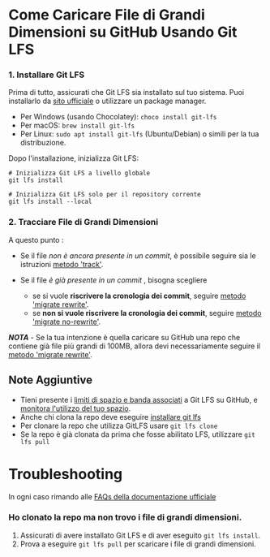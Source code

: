 # Come Caricare File di Grandi Dimensioni su GitHub Usando Git LFS

### 1. Installare Git LFS

Prima di tutto, assicurati che Git LFS sia installato sul tuo sistema. Puoi installarlo da [sito ufficiale](https://git-lfs.github.com/) o utilizzare un package manager.

- Per Windows (usando Chocolatey): `choco install git-lfs`
- Per macOS: `brew install git-lfs`
- Per Linux: `sudo apt install git-lfs` (Ubuntu/Debian) o simili per la tua distribuzione.

Dopo l'installazione, inizializza Git LFS:
``` shell
# Inizializza Git LFS a livello globale
git lfs install
```
``` shell
# Inizializza Git LFS solo per il repository corrente
git lfs install --local
```

### 2. Tracciare File di Grandi Dimensioni
A questo punto :
- Se il file *non è ancora presente in un commit*, è possibile seguire sia le istruzioni [metodo 'track'](steps-track.md).
  
- Se il file *è già presente in un commit* , bisogna scegliere
    - se si vuole **riscrivere la cronologia dei commit**, seguire [metodo 'migrate rewrite'](steps-rewrite.md).
    - se **non si vuole riscrivere la cronologia dei commit**, seguire [metodo 'migrate no-rewrite'](steps-norewrite.md).
  
***NOTA*** - Se la tua intenzione è quella caricare su GitHub una repo che contiene già file più grandi di 100MB, allora devi necessariamente seguire il [metodo 'migrate rewrite'](steps-rewrite.md).


## Note Aggiuntive
- Tieni presente i [limiti di spazio e banda associati](https://docs.github.com/en/repositories/working-with-files/managing-large-files/about-storage-and-bandwidth-usage) a Git LFS su GitHub, e [monitora l'utilizzo del tuo spazio](https://docs.github.com/en/billing/managing-billing-for-your-products/managing-billing-for-git-large-file-storage/viewing-your-git-large-file-storage-usage).
- Anche chi clona la repo deve eseguire [installare git lfs](#passo-1-installare-git-lfs)
- Per clonare la repo che utilizza GitLFS usare ```git lfs clone```
- Se la repo è già clonata da prima che fosse abilitato LFS, utilizzare  ```git lfs pull```

  
<!-- TROUBLESHOOTING -->
# Troubleshooting
In ogni caso rimando alle [FAQs della documentazione ufficiale](https://github.com/git-lfs/git-lfs/blob/main/docs/man/git-lfs-faq.adoc)

### Ho clonato la repo ma non trovo i file di grandi dimensioni.
  1. Assicurati di avere installato Git LFS e di aver eseguito `git lfs install`.
  2. Prova a eseguire `git lfs pull` per scaricare i file di grandi dimensioni.
  



